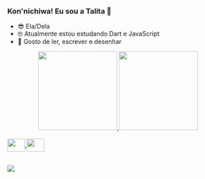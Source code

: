 ### Kon'nichiwa! Eu sou a Talita 👋

- 😎 Ela/Dela
- 🤓 Atualmente estou estudando Dart e JavaScript
- 🥰 Gosto de ler, escrever e desenhar

<div align="center">
  <a href="https://github.com/TalitaAlvs">
  <img height="180em" src="https://github-readme-stats.vercel.app/api?username=TalitaAlvs&show_icons=true&theme=aura_dark&include_all_commits=true&count_private=true"/>
  <img height="180em" src="https://github-readme-stats.vercel.app/api/top-langs/?username=TalitaAlvs&layout=compact&langs_count=7&theme=aura_dark"/>
</div>
  
<div style="display: inline_block"><br>
  <img align="center" height="30" width="40" src="https://cdn.jsdelivr.net/gh/devicons/devicon/icons/c/c-line.svg" />
  <img align="center" height="30" width="40" src="https://cdn.jsdelivr.net/gh/devicons/devicon/icons/python/python-plain.svg" />
</div>

##
  
<div>
  <a href="https://www.linkedin.com/in/talita-alves-594aa6187/" target="_blank"><img src="https://img.shields.io/badge/-LinkedIn-%230077B5?style=for-the-badge&logo=linkedin&logoColor=white" target="_blank"></a> 
</div>
